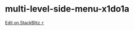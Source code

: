 # multi-level-side-menu-x1do1a

[Edit on StackBlitz ⚡️](https://stackblitz.com/edit/multi-level-side-menu-x1do1a)